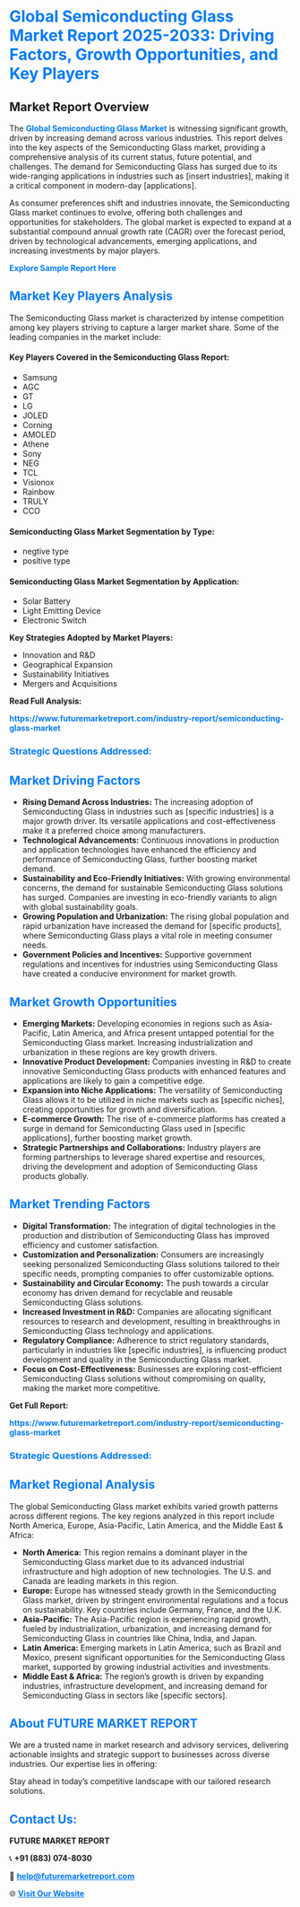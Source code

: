 <h1 style="color: #007BFF;">Global Semiconducting Glass Market Report 2025-2033: Driving Factors, Growth Opportunities, and Key Players</h1>

<section id="overview">
<h2>Market Report Overview</h2>
<p>The <a href="https://www.futuremarketreport.com/industry-report/semiconducting-glass-market" style="color: #007BFF; text-decoration: none;"><strong>Global Semiconducting Glass Market</strong></a> is witnessing significant growth, driven by increasing demand across various industries. This report delves into the key aspects of the Semiconducting Glass market, providing a comprehensive analysis of its current status, future potential, and challenges. The demand for Semiconducting Glass has surged due to its wide-ranging applications in industries such as [insert industries], making it a critical component in modern-day [applications].</p>
<p>As consumer preferences shift and industries innovate, the Semiconducting Glass market continues to evolve, offering both challenges and opportunities for stakeholders. The global market is expected to expand at a substantial compound annual growth rate (CAGR) over the forecast period, driven by technological advancements, emerging applications, and increasing investments by major players.</p>
</section>

<section id="overview">
<p><a href="https://www.futuremarketreport.com/request-sample/reportId=82386" style="color: #007BFF; text-decoration: none;"><strong>Explore Sample Report Here</strong></a></p>
</section>

<section id="key-players">
<h2 style="color: #007BFF;">Market Key Players Analysis</h2>
<p>The Semiconducting Glass market is characterized by intense competition among key players striving to capture a larger market share. Some of the leading companies in the market include:</p>
<h4>Key Players Covered in the Semiconducting Glass Report:</h4>
<ul><li>Samsung</li><li>AGC</li><li>GT</li><li>LG</li><li>JOLED</li><li>Corning</li><li>AMOLED</li><li>Athene</li><li>Sony</li><li>NEG</li><li>TCL</li><li>Visionox</li><li>Rainbow</li><li>TRULY</li><li>CCO</li></ul>
<h4>Semiconducting Glass Market Segmentation by Type:</h4>
<ul><li>negtive type</li><li>positive type</li></ul>

<h4>Semiconducting Glass Market Segmentation by Application:</h4>
<ul><li>Solar Battery</li><li>Light Emitting Device</li><li>Electronic Switch</li></ul>
<p><strong>Key Strategies Adopted by Market Players:</strong></p>
<ul>
<li>Innovation and R&D</li>
<li>Geographical Expansion</li>
<li>Sustainability Initiatives</li>
<li>Mergers and Acquisitions</li>
</ul>
</section>

<section>
<p><strong>Read Full Analysis: </strong></p><a href="https://www.futuremarketreport.com/industry-report/semiconducting-glass-market" style="color: #007BFF; text-decoration: none;"><strong>https://www.futuremarketreport.com/industry-report/semiconducting-glass-market</strong></a>
<h3 style="color: #007BFF;">Strategic Questions Addressed:</h3>
</section>

<section id="driving-factors">
<h2 style="color: #007BFF;">Market Driving Factors</h2>
<ul>
<li><strong>Rising Demand Across Industries:</strong> The increasing adoption of Semiconducting Glass in industries such as [specific industries] is a major growth driver. Its versatile applications and cost-effectiveness make it a preferred choice among manufacturers.</li>
<li><strong>Technological Advancements:</strong> Continuous innovations in production and application technologies have enhanced the efficiency and performance of Semiconducting Glass, further boosting market demand.</li>
<li><strong>Sustainability and Eco-Friendly Initiatives:</strong> With growing environmental concerns, the demand for sustainable Semiconducting Glass solutions has surged. Companies are investing in eco-friendly variants to align with global sustainability goals.</li>
<li><strong>Growing Population and Urbanization:</strong> The rising global population and rapid urbanization have increased the demand for [specific products], where Semiconducting Glass plays a vital role in meeting consumer needs.</li>
<li><strong>Government Policies and Incentives:</strong> Supportive government regulations and incentives for industries using Semiconducting Glass have created a conducive environment for market growth.</li>
</ul>
</section>

<section id="growth-opportunities">
<h2 style="color: #007BFF;">Market Growth Opportunities</h2>
<ul>
<li><strong>Emerging Markets:</strong> Developing economies in regions such as Asia-Pacific, Latin America, and Africa present untapped potential for the Semiconducting Glass market. Increasing industrialization and urbanization in these regions are key growth drivers.</li>
<li><strong>Innovative Product Development:</strong> Companies investing in R&D to create innovative Semiconducting Glass products with enhanced features and applications are likely to gain a competitive edge.</li>
<li><strong>Expansion into Niche Applications:</strong> The versatility of Semiconducting Glass allows it to be utilized in niche markets such as [specific niches], creating opportunities for growth and diversification.</li>
<li><strong>E-commerce Growth:</strong> The rise of e-commerce platforms has created a surge in demand for Semiconducting Glass used in [specific applications], further boosting market growth.</li>
<li><strong>Strategic Partnerships and Collaborations:</strong> Industry players are forming partnerships to leverage shared expertise and resources, driving the development and adoption of Semiconducting Glass products globally.</li>
</ul>
</section>

<section id="trending-factors">
<h2 style="color: #007BFF;">Market Trending Factors</h2>
<ul>
<li><strong>Digital Transformation:</strong> The integration of digital technologies in the production and distribution of Semiconducting Glass has improved efficiency and customer satisfaction.</li>
<li><strong>Customization and Personalization:</strong> Consumers are increasingly seeking personalized Semiconducting Glass solutions tailored to their specific needs, prompting companies to offer customizable options.</li>
<li><strong>Sustainability and Circular Economy:</strong> The push towards a circular economy has driven demand for recyclable and reusable Semiconducting Glass solutions.</li>
<li><strong>Increased Investment in R&D:</strong> Companies are allocating significant resources to research and development, resulting in breakthroughs in Semiconducting Glass technology and applications.</li>
<li><strong>Regulatory Compliance:</strong> Adherence to strict regulatory standards, particularly in industries like [specific industries], is influencing product development and quality in the Semiconducting Glass market.</li>
<li><strong>Focus on Cost-Effectiveness:</strong> Businesses are exploring cost-efficient Semiconducting Glass solutions without compromising on quality, making the market more competitive.</li>
</ul>
</section>

<section>
<p><strong>Get Full Report: </strong></p><a href="https://www.futuremarketreport.com/industry-report/semiconducting-glass-market" style="color: #007BFF; text-decoration: none;"><strong>https://www.futuremarketreport.com/industry-report/semiconducting-glass-market</strong></a>
<h3 style="color: #007BFF;">Strategic Questions Addressed:</h3>
</section>


<section id="regional-analysis">
<h2 style="color: #007BFF;">Market Regional Analysis</h2>
<p>The global Semiconducting Glass market exhibits varied growth patterns across different regions. The key regions analyzed in this report include North America, Europe, Asia-Pacific, Latin America, and the Middle East & Africa:</p>
<ul>
<li><strong>North America:</strong> This region remains a dominant player in the Semiconducting Glass market due to its advanced industrial infrastructure and high adoption of new technologies. The U.S. and Canada are leading markets in this region.</li>
<li><strong>Europe:</strong> Europe has witnessed steady growth in the Semiconducting Glass market, driven by stringent environmental regulations and a focus on sustainability. Key countries include Germany, France, and the U.K.</li>
<li><strong>Asia-Pacific:</strong> The Asia-Pacific region is experiencing rapid growth, fueled by industrialization, urbanization, and increasing demand for Semiconducting Glass in countries like China, India, and Japan.</li>
<li><strong>Latin America:</strong> Emerging markets in Latin America, such as Brazil and Mexico, present significant opportunities for the Semiconducting Glass market, supported by growing industrial activities and investments.</li>
<li><strong>Middle East & Africa:</strong> The region’s growth is driven by expanding industries, infrastructure development, and increasing demand for Semiconducting Glass in sectors like [specific sectors].</li>
</ul>
</section>

<footer>
<h2 style="color: #007BFF;">About FUTURE MARKET REPORT</h2>
<p>We are a trusted name in market research and advisory services, delivering actionable insights and strategic support to businesses across diverse industries. Our expertise lies in offering:</p>

<p>Stay ahead in today’s competitive landscape with our tailored research solutions.</p>

<h2 style="color: #007BFF;">Contact Us:</h2>
<p><strong>FUTURE MARKET REPORT</strong></p>
<p>📞 <strong>+91 (883) 074-8030</strong></p>
<p>📧 <strong><a href="mailto:help@futuremarketreport.com" style="color: #007BFF;">help@futuremarketreport.com</a></strong></p>
<p>🌐 <strong><a href="https://www.futuremarketreport.com/" style="color: #007BFF;">Visit Our Website</a></strong></p>
</footer>